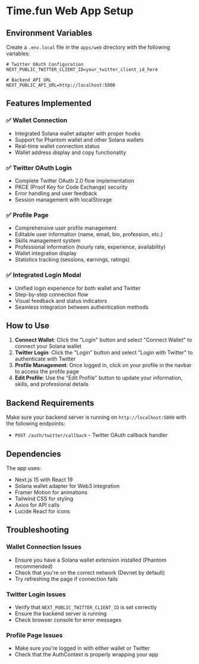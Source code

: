 # Time.fun Web App Setup

## Environment Variables

Create a `.env.local` file in the `apps/web` directory with the following variables:

```env
# Twitter OAuth Configuration
NEXT_PUBLIC_TWITTER_CLIENT_ID=your_twitter_client_id_here

# Backend API URL
NEXT_PUBLIC_API_URL=http://localhost:5000
```

## Features Implemented

### ✅ Wallet Connection
- Integrated Solana wallet adapter with proper hooks
- Support for Phantom wallet and other Solana wallets
- Real-time wallet connection status
- Wallet address display and copy functionality

### ✅ Twitter OAuth Login
- Complete Twitter OAuth 2.0 flow implementation
- PKCE (Proof Key for Code Exchange) security
- Error handling and user feedback
- Session management with localStorage

### ✅ Profile Page
- Comprehensive user profile management
- Editable user information (name, email, bio, profession, etc.)
- Skills management system
- Professional information (hourly rate, experience, availability)
- Wallet integration display
- Statistics tracking (sessions, earnings, ratings)

### ✅ Integrated Login Modal
- Unified login experience for both wallet and Twitter
- Step-by-step connection flow
- Visual feedback and status indicators
- Seamless integration between authentication methods

## How to Use

1. **Connect Wallet**: Click the "Login" button and select "Connect Wallet" to connect your Solana wallet
2. **Twitter Login**: Click the "Login" button and select "Login with Twitter" to authenticate with Twitter
3. **Profile Management**: Once logged in, click on your profile in the navbar to access the profile page
4. **Edit Profile**: Use the "Edit Profile" button to update your information, skills, and professional details

## Backend Requirements

Make sure your backend server is running on `http://localhost:5000` with the following endpoints:
- `POST /auth/twitter/callback` - Twitter OAuth callback handler

## Dependencies

The app uses:
- Next.js 15 with React 19
- Solana wallet adapter for Web3 integration
- Framer Motion for animations
- Tailwind CSS for styling
- Axios for API calls
- Lucide React for icons

## Troubleshooting

### Wallet Connection Issues
- Ensure you have a Solana wallet extension installed (Phantom recommended)
- Check that you're on the correct network (Devnet by default)
- Try refreshing the page if connection fails

### Twitter Login Issues
- Verify that `NEXT_PUBLIC_TWITTER_CLIENT_ID` is set correctly
- Ensure the backend server is running
- Check browser console for error messages

### Profile Page Issues
- Make sure you're logged in with either wallet or Twitter
- Check that the AuthContext is properly wrapping your app
